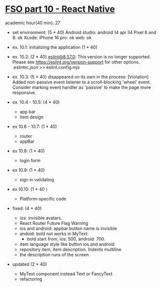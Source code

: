 # [FSO part 10 - React Native](https://fullstackopen.com/en/part10)

academic hour(40 min): 27
  - set environment: (5 * 40)
      Android studio:
        android 14 api 34
          Pixel 6 and 8: ok
      Xcode:
        iPhone 16 pro: ok
      web: ok

  - ex. 10.1: initializing the application (1 * 40)
  - ex. 10.2: (2 * 40)
      eslint@8.57.0: This version is no longer supported. Please see https://eslint.org/version-support for other options.
      .eslintrc.json  >> eslint.config.mjs

  - ex. 10.3: (5 * 40)
    disappeared on its own in the process:
      [Violation] Added non-passive event listener to a scroll-blocking 'wheel' event. Consider marking event handler as 'passive' to make the page more responsive.

  - ex. 10.4 - 10.5: (4 * 40)
      - app bar
      - item design

  - ex 10.6 - 10.7: (1 * 40)
      - router
      - appBar

  - ex 10.8: (1 * 40)
      - login form
    
  - ex 10.9: (1 * 40)
      - sign in validating

  - ex 10.10: (1 * 40 )
      - Platform-specific code

  - fixed: (4 * 40)
    - ios: invisible avatars.
    - React Router Future Flag Warning
    - ios and android: appbar button name is invisible
    - andoid: bold not works in MyText:
      - bold start from, ios: 500, android: 700.
    - item language style like button ios and android
    - repository item, item description. Indents multiline
    - the description runs of the screen

  - updated (2 * 40)
    - MyText component instead Text or FancyText
    - refactoring